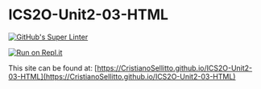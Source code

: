 # ICS2O-Unit2-03-HTML

[![GitHub's Super Linter](https://github.com/CristianoSellitto/ICS2O-Unit2-03-HTML/workflows/GitHub's%20Super%20Linter/badge.svg)](https://github.com/CristianoSellitto/ICS2O-Unit2-03-HTML/actions)

[![Run on Repl.it](https://repl.it/badge/github/CristianoSellitto/ICS2O-Unit2-03-HTML)](https://repl.it/github/CristianoSellitto/ICS2O-Unit2-03-HTML)

This site can be found at: [https://CristianoSellitto.github.io/ICS2O-Unit2-03-HTML](https://CristianoSellitto.github.io/ICS2O-Unit2-03-HTML)
